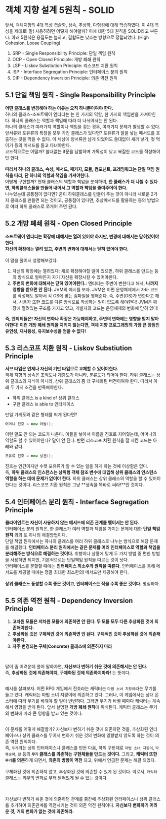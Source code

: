 # 객체 지향 설계 5원칙 - SOLID
앞서, 객체지향의 4대 특성 캡슐화, 상속, 추상화, 다형성에 대해 학습하였다. 이 4대 특성을 제대로! 잘! 사용하려면 어떻게 해야할까? 이에 대한 5대 원칙을 SOLID라고 부른다. 아래 5원칙은 응집도는 높히고, 결합도는 낮추는 방향으로 정립되었다. (High Cohesion, Loose Coupling)
1. SRP - Single Responsibility Principle: 단일 책임 원칙
2. OCP - Open Closed Principle: 개방 폐쇄 원칙
3. LSP - Liskov Substiution Principle: 리스코프 치환 원칙
4. ISP - Interface Segregation Principle: 인터페이스 분리 원칙
5. DIP - Dependency Inversion Principle: 의존 역전 원칙

## 5.1 단일 책임 원칙 - Single Responsibility Principle
**어떤 클래스를 변경해야 하는 이유는 오직 하나뿐이여야 한다.** <br> 하나의 클래스-소프트웨어 엔티티는 는 한 가지의 역할, 한 가지의 책임만을 가져야한다. 하나의 클래스는 역할과 책임에 따라 더 나뉘어서는 안 된다. <br> 하나의 클래스가 여러가지 역할이나 책임을 갖는 경우, 여러가지 문제가 발생할 수 있다. 양서류와 포유류의 특징을 모두 가진 클래스가 있다면? 포유류가 알을 낳는 메서드를 호출하는 것을 막을 수 없다. 이 세상에 양서류만 남게 되었어도 쓸대없이 새끼 낳기, 젖 먹이기 등의 메서드를 들고 다녀야한다. <br> 코드적으로는 어떨까? 쓸대없는 if문을 남발하며 가독성이 낮고 복잡한 코드를 작성해야만 한다. <br> <br> **따라서 하나의 클래스, 속성, 메서드, 패키지, 모듈, 컴포넌트, 프레임워크는 단일 책임 원칙을 따라, 단 하나의 역할과 책임을 가져야한다.** <br> 어떻게 구현할까? 현재 클래스의 역할과 책임을 분석하여, **한 클래스가 더 나뉠 수 있다면, 하위클래스들을 만들어 내어서 그 역할과 책임을 줄여주어야 한다.** <br> 나누었는데 공통점이 없다면? 굳이 하위클래스를 만들어 주는 것이 아니라 새로운 2가지 클래스를 만들면 되는 것이고, 공통점이 있다면, 추상메서드를 활용하는 등의 방법으로 여러 하위 클래스로 쪼게어 주면 된다.
## 5.2 개방 폐쇄 원칙 - Open Closed Principle
**소프트웨어 엔티티는 확장에 대해서는 열려 있어야 하지만, 변경에 대해서는 닫혀있어야 한다.** <br> **자신의 확장에는 열려 있고, 주변의 변화에 대해서는 닫혀 있어야 한다.** <br> <br> 
이 말을 풀어서 설명해보겠다. 
1. 자신의 확장에는 열려있다: 새로 확장해야할 일이 있으면, 하위 클래스를 만드는 등의 방식으로 얼마든지 자기 자신을 확장시킬 수 있어야한다.
2. **주변의 변화에 대해서는 닫혀 있어야한다.**: 엔티티는 주변이 변한다고 해서, **나까지 영향을 받으면 안 된다.** JVM의 예시를 보자. JVM은 어떤 운영체제에서 자바 코드를 작성해도 알아서 각 OS에 맞는 컴파일을 행해준다. 즉, 주변(OS)가 변한다고 해서, 사용자 또한 코드를 다른 방식으로 작성하는 일이 없도록 해야한다! JVM은 확장에 열려있는 구조를 가지고 있고, 개발자의 코드는 운영체제의 변화에 닫혀 있다! <br>
  
**즉, 엔티티들은! 자신의 변화나 확장은 가능해야하고, 주변의 변화에는 영향을 받지 말아야한다! 이런 개방 폐쇄 원칙을 지키지 않는다면, 객체 지향 프로그래밍의 가장 큰 장점인 유연성, 재사용성, 유지보수성을 얻을 수 없다!**
## 5.3 리스코프 치환 원칙 - Liskov Substiution Principle
**서브 타입은 언제나 자신의 기반 타입으로 교체할 수 있어야한다.** <br>  객체 지향의 상속은 조직도나 계층도가 아니라, 분류도가 되어야 한다. 하위 클래스는 상위 클래스의 자식이 아니라, 상위 클래스의 좀 더 구체화된 버전이여야 한다. 따라서 아래 두 가지 조건을 만족해야한다.
- 하위 클래스 is a kind of 상위 클래스
- 구현 클래스 is able to 인터페이스

만일 가계도와 같은 형태를 띄게 된다면?
```java
어머니 진호 = new 아들();
```
이런 말도 안 되는 코드가 나온다. 아들을 낳아서 이름을 진호로 지어줬는데, 어머니의 역할도 할 수 있어야한다? 말이 안 된다. 반면 리스코프 치환 원칙을 잘 지킨 코드는 아래와 같다.

```java
포유류 진호 = new 닝겐();
```
진호는 인간이지만 수컷 포유류가 할 수 있는 일을 하게 하는 것에 이상함은 없다. <br> 
즉, **하위 클래스의 인스턴스는 상위형 객체 참조 변수에 대입해 상위 클래스의 인스턴스 역할을 하는 데에 문제가 없어야 한다.** 하위 클래스는 상위 클래스의 역할을 할 수 있어야 한다는 것이다. 리스코프 치환 원칙은 그냥 **상속을 똑바로 써라!**인 것이다.

## 5.4 인터페이스 분리 원칙 - Interface Segregation Principle
**클라이언트는 자신이 사용하지 않는 메서드에 의존 관계를 맺어서는 안 된다.** <br> 인터페이스 분리 원칙은, 한 클래스가 여러 역할과 책임을 가지는 문제에 대한 **단일 책임 원칙** 외의 또 하나의 해결방법이다. <br> 단일 책임 뭔칙에서는 하나의 클래스를 여러 하위 클래스로 나누는 방식으로 해당 문제를 해결했다. **인터페이스 분리 원칙에서는 같은 문제를 여러 인터페이스로 역할과 책임을 분리해주는 방식으로 해결하는 것이다.** 취향이나 상황에 맞게 두 가지 방법 중 편한 방법을 사용하면 되지만, 기본적으로는 단일책임 원칙을 따르는 것이 낫다. <br> 인터페이스를 분할할 때에는 **인터페이스 최소주의 원칙을 따른다.** 인터페이스를 통해 메서드를 제공할 때에는 정말 최대한 최소한의! 메서드만 제공해야 한다. <br> <br> **상위 클래슨느 풍성할 수록 좋은 것이고, 인터페이스는 작을 수록 좋은 것이다.** 명심하자. 

## 5.5 의존 역전 원칙 - Dependency Inversion Principle
1. **고차원 모듈은 저차원 모듈에 의존하면 안 된다. 두 모듈 모두 다른 추상화된 것에 의존해야한다.**
2. **추상화된 것은 구체적인 것에 의존하면 안 된다. 구체적인 것이 추상화된 것에 의존해야한다.**
3. **자주 변경되는 구체(Concrete) 클래스에 의존하지 마라**

<br>

말이 좀 어려운데 풀어 말하자면, **자신보다 변하기 쉬운 것에 의존해서는 안 된다.** <br> 즉, **추상화된 것에 의존해야지, 구체화된 것에 의존하지마라!** 는 뜻이다. <br> <br>

예시를 살펴보자. 어떤 RPG 게임에서 진호라는 캐릭터는 `마법 소녀 지팡이`라는 무기를 들고 있다. 캐릭터는 마법 소녀 지팡이에 의존하고 있다. 그러나, 이 게임에서는 상대 몬스터에 따라 무기를 바꿔야 할 일이 빈번하다. 그러면 무기가 바뀔 때마다 캐릭터는 계속해서 영향을 받게 된다. 앞서 설명한 **개방 폐쇄 원칙**에 위배된다. 캐릭터 클래스는 무기의 변화에 따라 큰 영향을 받고 있는 것이다. <br> <br>  


이 문제를 어떻게 해결할가? 자신보다 변하기 쉬운 것에 의존하던 것을, 추상화된 인터페이스나 상위 클래스를 두어서 변하기 쉬운 것의 변화에 영향받지 않도록 하는 것이 의존 역전 원칙이다. <br> 즉, `무기`라는 상위 인터페이스나 클래스를 만든 다음, 하위 구현체로 `마법 소녀 지팡이`, `딱복숭아`, `칼` 등의 **`무기` 클래스를 의존하는 구현체들을 만드는 것이다.** 그리고, **캐릭터 또한 `무기`를 의존**하게 되면서, **의존의 방향이 역전** 되고, 위에서 언급한 문제는 해결 되었다.  
<br> 구체화된 것에 의존하지 않고, 추상화된 것에 의존할 수 있게 된 것이다. 이로서, `캐릭터` 클래스는 외부의 변화로 부터 닫혀있게 될 수 있는 것이다.

<br> <br> 자신보다 변하기 쉬운 것에 의존하던 관계를 중간에 추상화된 인터페이스나 상위 클래스를 추가하여 의존관계를 역전시키는 것이 의존 역전 원칙이다. **자신보다 변화하기 어려운 것, 거의 변화가 없는 것에 의존해라.**
